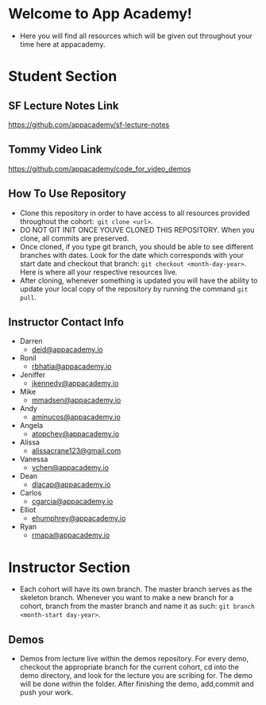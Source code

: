 # Welcome to App Academy! 

* Here you will find all resources which will be given out throughout your time here at appacademy. 

# Student Section 
## SF Lecture Notes Link 
https://github.com/appacademy/sf-lecture-notes
## Tommy Video Link
https://github.com/appacademy/code_for_video_demos
## How To Use Repository
* Clone this repository in order to have access to all resources provided throughout the cohort:``` git clone <url>```.
* DO NOT GIT INIT ONCE YOUVE CLONED THIS REPOSITORY. When you clone, all commits are preserved.
* Once cloned, if you type git branch, you should be able to see different branches with dates.  Look for the date which corresponds with your start date and checkout that branch: ```git checkout <month-day-year>```. Here is where all your respective resources live.
* After cloning, whenever something is updated you will have the ability to update your local copy of the repository by running the command ```git pull```.  

## Instructor Contact Info 

* Darren 
    * deid@appacademy.io
* Ronil
    *  rbhatia@appacademy.io
* Jeniffer
    * jkennedy@appacademy.io
* Mike 
    * mmadsen@appacademy.io
* Andy 
    * aminucos@appacademy.io
* Angela 
    * atopchev@appacademy.io
* Alissa 
    * alissacrane123@gmail.com
* Vanessa
    * vchen@appacademy.io
* Dean 
    * dlacap@appacademy.io
* Carlos 
    * cgarcia@appacademy.io
* Elliot
    * ehumphrey@appacademy.io
* Ryan 
    * rmapa@appacademy.io

# Instructor Section

* Each cohort will have its own branch.  The master branch serves as the skeleton branch.  Whenever you want to make a new branch for a cohort, branch from the master branch and name it as such: ```git branch <month-start day-year>```.  

## Demos

*  Demos from lecture live within the demos repository.  For every demo, checkout the appropriate branch for the current cohort, cd into the demo directory, and look for the lecture you are scribing for.  The demo will be done within the folder. After finishing the demo, add,commit and push your work.